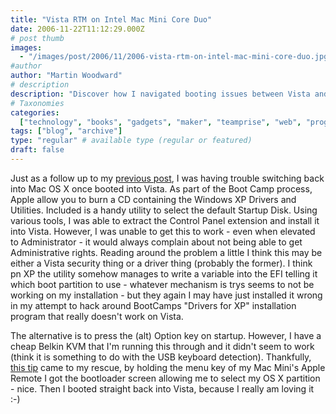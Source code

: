 ```yaml
---
title: "Vista RTM on Intel Mac Mini Core Duo"
date: 2006-11-22T11:12:29.000Z
# post thumb
images:
  - "/images/post/2006/11/2006-vista-rtm-on-intel-mac-mini-core-duo.jpg"
#author
author: "Martin Woodward"
# description
description: "Discover how I navigated booting issues between Vista and Mac OS X on my Intel Mac Mini, leading to a handy workaround."
# Taxonomies
categories:
  ["technology", "books", "gadgets", "maker", "teamprise", "web", "programming"]
tags: ["blog", "archive"]
type: "regular" # available type (regular or featured)
draft: false
---
```


[](http://www.woodwardweb.com/WindowsLiveWriter/VistaRTMonIntelMacMini_B4B1/startupdisk6.png) Just as a follow up to my [previous post](http://www.woodwardweb.com/teamprise/000304.html), I was having trouble switching back into Mac OS X once booted into Vista. As part of the Boot Camp process, Apple allow you to burn a CD containing the Windows XP Drivers and Utilities. Included is a handy utility to select the default Startup Disk. Using various tools, I was able to extract the Control Panel extension and install it into Vista. However, I was unable to get this to work - even when elevated to Administrator - it would always complain about not being able to get Administrative rights. Reading around the problem a little I think this may be either a Vista security thing or a driver thing (probably the former). I think pn XP the utility somehow manages to write a variable into the EFI telling it which boot partition to use - whatever mechanism is trys seems to not be working on my installation - but they again I may have just installed it wrong in my attempt to hack around BootCamps "Drivers for XP" installation program that really doesn't work on Vista.

The alternative is to press the (alt) Option key on startup. However, I have a cheap Belkin KVM that I'm running this through and it didn't seem to work (think it is something to do with the USB keyboard detection). Thankfully, [this tip](http://www.macworld.com/weblogs/macosxhints/2006/05/bootremote/index.php) came to my rescue, by holding the menu key of my Mac Mini's Apple Remote I got the bootloader screen allowing me to select my OS X partition - nice. Then I booted straight back into Vista, because I really am loving it :-)
